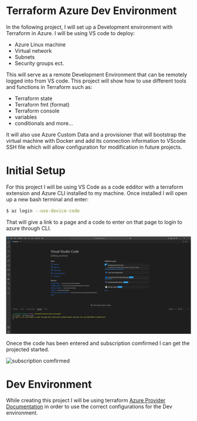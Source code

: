 # Terraform Azure Dev Environment

In the following project, I will set up a Development environment with Terraform in Azure. I will be using VS code to deploy:

* Azure Linux machine
* Virtual network
* Subnets
* Security groups ect.

This will serve as a remote Development Environment that can be remotely logged into from VS code. This project will show how to use different tools and functions in Terraform such as:

* Terraform state
* Terraform fmt (format)
* Terraform console
* variables
* conditionals and more...

It will also use Azure Custom Data and a provisioner that will bootstrap the virtual machine with Docker and add its connection information to VScode SSH file which will allow configuration for modification in future projects.

# Initial Setup

For this project I will be using VS Code as a code edditor with a terraform extension and Azure CLI installed to my machine. Once installed I will open up a new bash terminal and enter:

```bash
$ az login --use-device-code
```
That will give a link to a page and a code to enter on that page to login to azure through CLI.

![Azure Login](https://github.com/EvelioMorales/Terraform-Dev-environment-Azure/blob/main/loginAzure.png)

Onece the code has been entered and subscription comfirmed I can get the projected started.

![subscription comfirmed]()


# Dev Environment

While creating this project I will be using terraform [Azure Provider Documentation](https://registry.terraform.io/providers/hashicorp/azurerm/latest/docs) in order to use the correct configurations for the Dev environment. 

